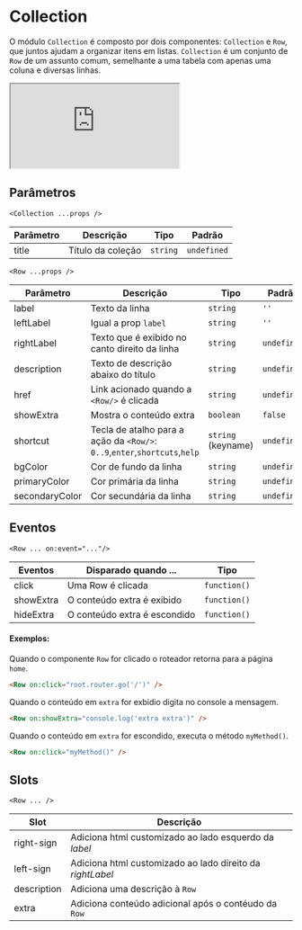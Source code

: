 # Collection

O módulo `Collection` é composto por dois componentes: `Collection` e `Row`, que juntos ajudam a organizar itens em listas.
`Collection` é um conjunto de `Row` de um assunto comum, semelhante a uma tabela com apenas uma coluna e diversas linhas.

<!-- @example ./example/Example.html -->
<div class="iframe-wrapper">
  <iframe src="http://bundlebrowser.mambaweb.now.sh/#!/collection"></iframe>
</div>

## Parâmetros

`<Collection ...props />`

| Parâmetro   | Descrição                         | Tipo               | Padrão        |
|-------------|-----------------------------------|--------------------|---------------|
| title       | Título da coleção                 | `string`           | `undefined`   |

`<Row ...props />`

| Parâmetro   | Descrição                         | Tipo               | Padrão        |
|-------------|-----------------------------------|--------------------|---------------|
| label        | Texto da linha  | `string`           | `''`   |
| leftLabel        | Igual a prop `label`   | `string`           | `''`   |
| rightLabel  | Texto que é exibido no canto direito da linha | `string` | `undefined` |
| description | Texto de descrição abaixo do título          | `string`           | `undefined`   |
| href        | Link acionado quando a `<Row/>` é clicada  | `string`           | `undefined`   |
| showExtra   | Mostra o conteúdo extra           | `boolean`          | `false`       |
| shortcut    | Tecla de atalho para a ação da `<Row/>`: `0..9`,`enter`,`shortcuts`,`help` | `string` (keyname) | `undefined`   |
| bgColor | Cor de fundo da linha | `string`| `undefined`|
| primaryColor | Cor primária da linha | `string`| `undefined`|
| secondaryColor | Cor secundária da linha | `string`| `undefined`|

## Eventos

`<Row ... on:event="..."/>`

| Eventos     | Disparado quando ...           | Tipo        |
|-------------|--------------------------------|-------------|
| click       | Uma Row é clicada              |`function()` |
| showExtra   | O conteúdo extra é exibido     |`function()` |
| hideExtra   | O conteúdo extra é escondido   |`function()` |

#### Exemplos:

Quando o componente `Row` for clicado o roteador retorna para a página `home`.

```html
<Row on:click="root.router.go('/')" />
```

Quando o conteúdo em `extra` for exbidio digita no console a mensagem.

```html
<Row on:showExtra="console.log('extra extra')" />
```

Quando o conteúdo em `extra` for escondido, executa o método `myMethod()`.

```html
<Row on:click="myMethod()" />
```

## Slots

`<Row ... />`

| Slot        | Descrição                                                                                  |
|-------------|--------------------------------------------------------------------------------------------|
| right-sign  | Adiciona html customizado ao lado esquerdo da *label*                                      |
| left-sign   | Adiciona html customizado ao lado direito da *rightLabel*                                  |
| description | Adiciona uma descrição à `Row`                                                             |
| extra       | Adiciona conteúdo adicional após o contéudo da `Row`                                       |

